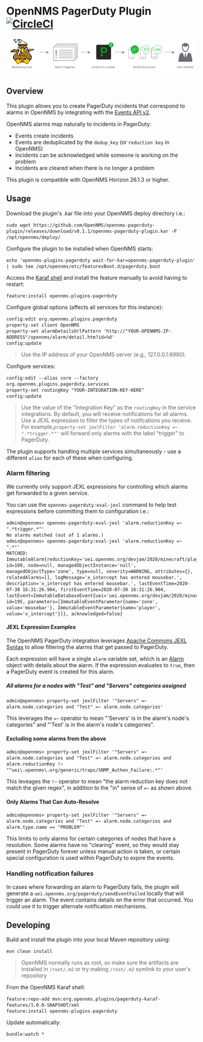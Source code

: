 # OpenNMS PagerDuty Plugin [![CircleCI](https://circleci.com/gh/OpenNMS/opennms-pagerduty-plugin.svg?style=svg)](https://circleci.com/gh/OpenNMS/opennms-pagerduty-plugin)


![arch](assets/pd-alerts.png "PagerDuty Integration")

## Overview

This plugin allows you to create PagerDuty incidents that correspond to alarms in OpenNMS by integrating with the [Events API v2](https://developer.pagerduty.com/docs/events-api-v2/overview/).

OpenNMS alarms map naturally to incidents in PagerDuty:
* Events create incidents
* Events are deduplicated by the `dedup_key` (or `reduction key` in OpenNMS)
* Incidents can be acknowledged while someone is working on the problem
* Incidents are cleared when there is no longer a problem

This plugin is compatible with OpenNMS Horizon 26.1.3 or higher.

## Usage

Download the plugin's .kar file into your OpenNMS deploy directory i.e.:
```
sudo wget https://github.com/OpenNMS/opennms-pagerduty-plugin/releases/download/v0.1.1/opennms-pagerduty-plugin.kar -P /opt/opennms/deploy/
```

Configure the plugin to be installed when OpenNMS starts:
```
echo 'opennms-plugins-pagerduty wait-for-kar=opennms-pagerduty-plugin' | sudo tee /opt/opennms/etc/featuresBoot.d/pagerduty.boot
```

Access the [Karaf shell](https://opennms.discourse.group/t/karaf-cli-cheat-sheet/149) and install the feature manually to avoid having to restart:
```
feature:install opennms-plugins-pagerduty
``` 

Configure global options (affects all services for this instance):
```
config:edit org.opennms.plugins.pagerduty
property-set client OpenNMS
property-set alarmDetailsUrlPattern 'http://"YOUR-OPENNMS-IP-ADDRESS"/opennms/alarm/detail.htm?id=%d'
config:update
```
> Use the IP address of your OpenNMS server (e.g., 127.0.0.1:8980).

Configure services:
```
config:edit --alias core --factory org.opennms.plugins.pagerduty.services
property-set routingKey "YOUR-INTEGRATION-KEY-HERE"
config:update
```

> Use the value of the "Integration Key" as the `routingKey` in the service integrations. By default, you will receive notifications for all alarms. Use a JEXL expression to filter the types of notifcations you receive. For example,`property-set jexlFilter 'alarm.reductionKey =~ ".*trigger.*"'` will forward only alarms with the label "trigger" to PagerDuty.    

The plugin supports handling multiple services simultaneously - use a different `alias` for each of these when configuring.

### Alarm filtering

We currently only support JEXL expressions for controlling which alarms get forwarded to a given service.

You can use the `opennms-pagerduty:eval-jexl` command to help test expressions before committing them to configuration i.e.:
```
admin@opennms> opennms-pagerduty:eval-jexl 'alarm.reductionKey =~ ".*trigger.*"'
No alarms matched (out of 1 alarms.)
admin@opennms> opennms-pagerduty:eval-jexl 'alarm.reductionKey =~ ".*"'
MATCHED: ImmutableAlarm{reductionKey='uei.opennms.org/devjam/2020/minecraft/playerEnteredZone:mousebar:x_intercept', id=109, node=null, managedObjectInstance='null', managedObjectType='zone', type=null, severity=WARNING, attributes={}, relatedAlarms=[], logMessage='x_intercept has entered mousebar.', description='x_intercept has entered mousebar.', lastEventTime=2020-07-30 16:31:26.904, firstEventTime=2020-07-30 16:31:26.904, lastEvent=ImmutableDatabaseEvent{uei='uei.opennms.org/devjam/2020/minecraft/playerEnteredZone', id=195, parameters=[ImmutableEventParameter{name='zone', value='mousebar'}, ImmutableEventParameter{name='player', value='x_intercept'}]}, acknowledged=false}
```

#### JEXL Expression Examples

The OpenNMS PagerDuty integration leverages [Apache Commons JEXL Syntax](https://commons.apache.org/proper/commons-jexl/reference/syntax.html) to allow filtering the alarms that get passed to PagerDuty.

Each expression will have a single `alarm` variable set, which is an [Alarm](https://github.com/OpenNMS/opennms-integration-api/blob/master/api/src/main/java/org/opennms/integration/api/v1/model/Alarm.java) object with details about the alarm. If the expression evaluates to `true`, then a PagerDuty event is created for this alarm.

##### All alarms for a nodes with "Test" and "Servers" categories assigned

```
admin@opennms> property-set jexlFilter '"Servers" =~ alarm.node.categories and "Test" =~ alarm.node.categories'
```

This leverages the `=~` operator to mean "'Servers' is in the alarm's node's categories" and "'Test' is in the alarm's node's categories".

#### Excluding some alarms from the above

```
admin@opennms> property-set jexlFilter '"Servers" =~ alarm.node.categories and "Test" =~ alarm.node.categories and alarm.reductionKey !~ "^uei\.opennms\.org/generic/traps/SNMP_Authen_Failure:.*"'
```

This leveages the `!~` operator to mean "the alarm reduction key does not match the given regex", in addition to the "in" sense of `=~` as shown above.

#### Only Alarms That Can Auto-Resolve

```
admin@opennms> property-set jexlFilter '"Servers" =~ alarm.node.categories and "Test" =~ alarm.node.categories and alarm.type.name == "PROBLEM"'
```

This limits to only alarms for certain categories of nodes that have a resolution. Some alarms have no "clearing" event, so they would stay present in PagerDuty forever unless manual action is taken, or certain special configuration is used within PagerDuty to expire the events.

### Handling notification failures

In cases where forwarding an alarm to PagerDuty fails, the plugin will generate a `uei.opennms.org/pagerduty/sendEventFailed` locally that will trigger an alarm.
The event contains details on the error that occurred. You could use it to trigger alternate notification mechanisms.

## Developing

Build and install the plugin into your local Maven repository using:
```
mvn clean install
```

> OpenNMS normally runs as root, so make sure the artifacts are installed in `/root/.m2` or try making `/root/.m2` symlink to your user's repository

From the OpenNMS Karaf shell:
```
feature:repo-add mvn:org.opennms.plugins/pagerduty-karaf-features/1.0.0-SNAPSHOT/xml
feature:install opennms-plugins-pagerduty
```

Update automatically:
```
bundle:watch *
```
